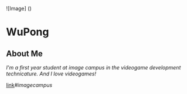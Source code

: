 
![Image]
()


# WuPong

## About Me
*I'm a first year student at image campus in the videogame development technicature. And I love videogames!*

[link](https://www.imagecampus.edu.ar/)*#imagecampus*
